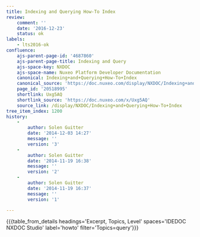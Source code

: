 ```yaml
---
title: Indexing and Querying How-To Index
review:
    comment: ''
    date: '2016-12-23'
    status: ok
labels:
    - lts2016-ok
confluence:
    ajs-parent-page-id: '4687860'
    ajs-parent-page-title: Indexing and Query
    ajs-space-key: NXDOC
    ajs-space-name: Nuxeo Platform Developer Documentation
    canonical: Indexing+and+Querying+How-To+Index
    canonical_source: 'https://doc.nuxeo.com/display/NXDOC/Indexing+and+Querying+How-To+Index'
    page_id: '20518995'
    shortlink: Uxg5AQ
    shortlink_source: 'https://doc.nuxeo.com/x/Uxg5AQ'
    source_link: /display/NXDOC/Indexing+and+Querying+How-To+Index
tree_item_index: 1200
history:
    -
        author: Solen Guitter
        date: '2014-12-03 14:27'
        message: ''
        version: '3'
    -
        author: Solen Guitter
        date: '2014-11-19 16:38'
        message: ''
        version: '2'
    -
        author: Solen Guitter
        date: '2014-11-19 16:37'
        message: ''
        version: '1'

---
```

{{{table_from_details headings='Excerpt, Topics, Level' spaces='IDEDOC NXDOC Studio' label='howto' filter='Topics=query'}}}

&nbsp;

&nbsp;
